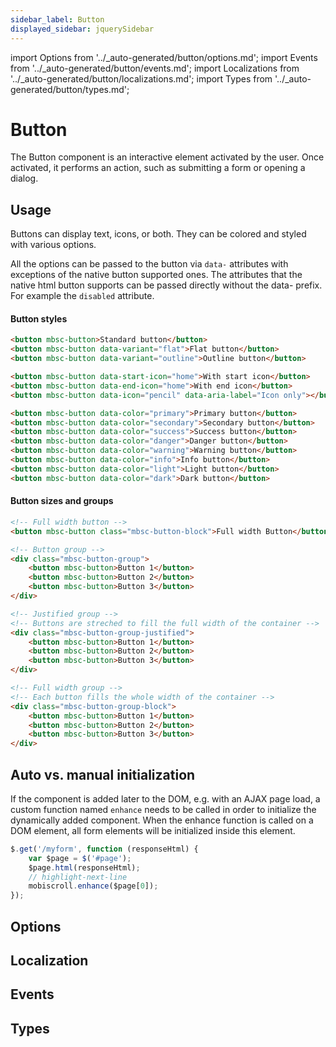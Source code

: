 ```yaml
---
sidebar_label: Button
displayed_sidebar: jquerySidebar
---
```


import Options from '../\_auto-generated/button/options.md';
import Events from '../\_auto-generated/button/events.md';
import Localizations from '../\_auto-generated/button/localizations.md';
import Types from '../\_auto-generated/button/types.md';

# Button

The Button component is an interactive element activated by the user.
Once activated, it performs an action, such as submitting a form or opening a dialog.

## Usage

Buttons can display text, icons, or both. They can be colored and styled with various options.

All the options can be passed to the button via `data-` attributes with exceptions of the native button supported ones. The attributes that the native html button supports can be passed directly without the data- prefix. For example the `disabled` attribute.

#### Button styles

```html title="Button variations"
<button mbsc-button>Standard button</button>
<button mbsc-button data-variant="flat">Flat button</button>
<button mbsc-button data-variant="outline">Outline button</button>

<button mbsc-button data-start-icon="home">With start icon</button>
<button mbsc-button data-end-icon="home">With end icon</button>
<button mbsc-button data-icon="pencil" data-aria-label="Icon only"></button>

<button mbsc-button data-color="primary">Primary button</button>
<button mbsc-button data-color="secondary">Secondary button</button>
<button mbsc-button data-color="success">Success button</button>
<button mbsc-button data-color="danger">Danger button</button>
<button mbsc-button data-color="warning">Warning button</button>
<button mbsc-button data-color="info">Info button</button>
<button mbsc-button data-color="light">Light button</button>
<button mbsc-button data-color="dark">Dark button</button>
```

#### Button sizes and groups

```html
<!-- Full width button -->
<button mbsc-button class="mbsc-button-block">Full width Button</button>

<!-- Button group -->
<div class="mbsc-button-group">
    <button mbsc-button>Button 1</button>
    <button mbsc-button>Button 2</button>
    <button mbsc-button>Button 3</button>
</div>

<!-- Justified group -->
<!-- Buttons are streched to fill the full width of the container -->
<div class="mbsc-button-group-justified">
    <button mbsc-button>Button 1</button>
    <button mbsc-button>Button 2</button>
    <button mbsc-button>Button 3</button>
</div>

<!-- Full width group -->
<!-- Each button fills the whole width of the container -->
<div class="mbsc-button-group-block">
    <button mbsc-button>Button 1</button>
    <button mbsc-button>Button 2</button>
    <button mbsc-button>Button 3</button>
</div>
```

## Auto vs. manual initialization

If the component is added later to the DOM, e.g. with an AJAX page load, a custom function named `enhance` needs to be called in order to initialize the dynamically added component. When the enhance function is called on a DOM element, all form elements will be initialized inside this element.

```js
$.get('/myform', function (responseHtml) {
    var $page = $('#page');
    $page.html(responseHtml);
    // highlight-next-line
    mobiscroll.enhance($page[0]);
});
```

<div className="option-list">

## Options

<Options />

## Localization

<Localizations />

## Events

<Events />

## Types

<Types />

</div>
